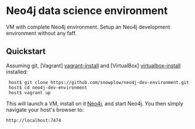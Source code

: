 # Neo4j data science environment

VM with complete Neo4j environment. Setup an Neo4j development environment without any faff.

## Quickstart

Assuming git, [Vagrant] [vagrant-install] and [VirtualBox] [virtualbox-install] installed:

```
 host$ git clone https://github.com/snowplow/neo4j-dev-environment.git
 host$ cd neo4j-dev-environment
 host$ vagrant up
```

This will launch a VM, install on it [Neo4j][neo4j], and start Neo4j. You then simply navigate your host's browser to:

```
http://localhost:7474
```

[vagrant-install]: http://docs.vagrantup.com/v2/installation/index.html
[virtualbox-install]: https://www.virtualbox.org/wiki/Downloads
[neo4j]: http://neo4j.com/

